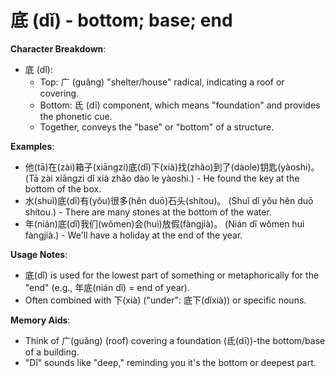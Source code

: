 # **底 (dǐ) - bottom; base; end**

**Character Breakdown**:  
- 底 (dǐ):
  - Top: 广 (guǎng) "shelter/house" radical, indicating a roof or covering.
  - Bottom: 氐 (dī) component, which means "foundation" and provides the phonetic cue.
  - Together, conveys the "base" or "bottom" of a structure.

**Examples**:  
- 他(tā)在(zài)箱子(xiāngzi)底(dǐ)下(xià)找(zhǎo)到了(dàole)钥匙(yàoshi)。 (Tā zài xiāngzi dǐ xià zhǎo dào le yàoshi.) - He found the key at the bottom of the box.  
- 水(shuǐ)底(dǐ)有(yǒu)很多(hěn duō)石头(shítou)。 (Shuǐ dǐ yǒu hěn duō shítou.) - There are many stones at the bottom of the water.  
- 年(nián)底(dǐ)我们(wǒmen)会(huì)放假(fàngjià)。 (Nián dǐ wǒmen huì fàngjià.) - We'll have a holiday at the end of the year.

**Usage Notes**:  
- 底(dǐ) is used for the lowest part of something or metaphorically for the "end" (e.g., 年底(nián dǐ) = end of year).  
- Often combined with 下(xià) ("under": 底下(dǐxià)) or specific nouns.

**Memory Aids**:  
- Think of 广(guǎng) (roof) covering a foundation (氐(dī))-the bottom/base of a building.  
- "Dǐ" sounds like "deep," reminding you it's the bottom or deepest part.